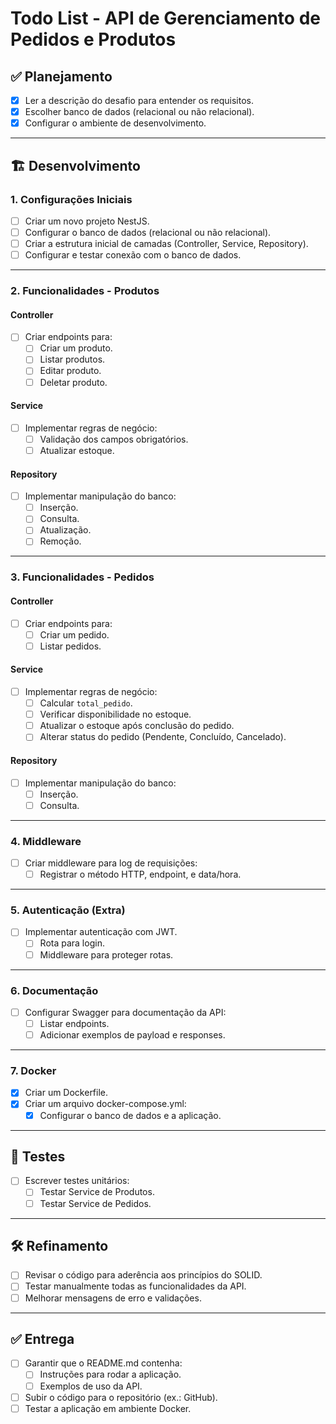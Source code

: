 # Todo List - API de Gerenciamento de Pedidos e Produtos

## ✅ Planejamento
- [x] Ler a descrição do desafio para entender os requisitos.
- [x] Escolher banco de dados (relacional ou não relacional).
- [x] Configurar o ambiente de desenvolvimento.

---

## 🏗️ Desenvolvimento

### **1. Configurações Iniciais**
- [ ] Criar um novo projeto NestJS.
- [ ] Configurar o banco de dados (relacional ou não relacional).
- [ ] Criar a estrutura inicial de camadas (Controller, Service, Repository).
- [ ] Configurar e testar conexão com o banco de dados.

---

### **2. Funcionalidades - Produtos**
#### **Controller**
- [ ] Criar endpoints para:
  - [ ] Criar um produto.
  - [ ] Listar produtos.
  - [ ] Editar produto.
  - [ ] Deletar produto.

#### **Service**
- [ ] Implementar regras de negócio:
  - [ ] Validação dos campos obrigatórios.
  - [ ] Atualizar estoque.
  
#### **Repository**
- [ ] Implementar manipulação do banco:
  - [ ] Inserção.
  - [ ] Consulta.
  - [ ] Atualização.
  - [ ] Remoção.

---

### **3. Funcionalidades - Pedidos**
#### **Controller**
- [ ] Criar endpoints para:
  - [ ] Criar um pedido.
  - [ ] Listar pedidos.

#### **Service**
- [ ] Implementar regras de negócio:
  - [ ] Calcular `total_pedido`.
  - [ ] Verificar disponibilidade no estoque.
  - [ ] Atualizar o estoque após conclusão do pedido.
  - [ ] Alterar status do pedido (Pendente, Concluído, Cancelado).

#### **Repository**
- [ ] Implementar manipulação do banco:
  - [ ] Inserção.
  - [ ] Consulta.

---

### **4. Middleware**
- [ ] Criar middleware para log de requisições:
  - [ ] Registrar o método HTTP, endpoint, e data/hora.

---

### **5. Autenticação (Extra)**
- [ ] Implementar autenticação com JWT.
  - [ ] Rota para login.
  - [ ] Middleware para proteger rotas.

---

### **6. Documentação**
- [ ] Configurar Swagger para documentação da API:
  - [ ] Listar endpoints.
  - [ ] Adicionar exemplos de payload e responses.

---

### **7. Docker**
- [x] Criar um Dockerfile.
- [x] Criar um arquivo docker-compose.yml:
  - [x] Configurar o banco de dados e a aplicação.

---

## 🧪 Testes
- [ ] Escrever testes unitários:
  - [ ] Testar Service de Produtos.
  - [ ] Testar Service de Pedidos.

---

## 🛠️ Refinamento
- [ ] Revisar o código para aderência aos princípios do SOLID.
- [ ] Testar manualmente todas as funcionalidades da API.
- [ ] Melhorar mensagens de erro e validações.

---

## ✅ Entrega
- [ ] Garantir que o README.md contenha:
  - [ ] Instruções para rodar a aplicação.
  - [ ] Exemplos de uso da API.
- [ ] Subir o código para o repositório (ex.: GitHub).
- [ ] Testar a aplicação em ambiente Docker.
